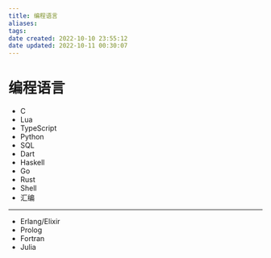 ```yaml
---
title: 编程语言
aliases: 
tags: 
date created: 2022-10-10 23:55:12
date updated: 2022-10-11 00:30:07
---
```


# 编程语言

- C
- Lua
- TypeScript
- Python
- SQL
- Dart
- Haskell
- Go
- Rust
- Shell
- 汇编
---
- Erlang/Elixir
- Prolog
- Fortran
- Julia
